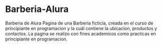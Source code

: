 # Barberia-Alura
Barberia de Alura
Pagina de una Barberia ficticia, creada en el curso de principiante en programacion y la cuál contiene la ubicacion, productos y contactos.
La pagina se realizo con fines academicos como practicas en principiante en programacion.
